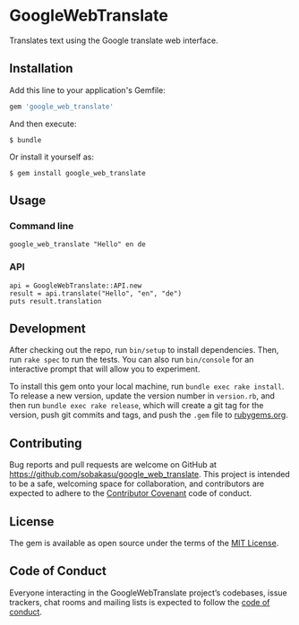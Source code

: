 # GoogleWebTranslate

Translates text using the Google translate web interface.

## Installation

Add this line to your application's Gemfile:

```ruby
gem 'google_web_translate'
```

And then execute:

    $ bundle

Or install it yourself as:

    $ gem install google_web_translate

## Usage

### Command line

    google_web_translate "Hello" en de

### API

    api = GoogleWebTranslate::API.new
    result = api.translate("Hello", "en", "de")
    puts result.translation

## Development

After checking out the repo, run `bin/setup` to install dependencies. Then, run `rake spec` to run the tests. You can also run `bin/console` for an interactive prompt that will allow you to experiment.

To install this gem onto your local machine, run `bundle exec rake install`. To release a new version, update the version number in `version.rb`, and then run `bundle exec rake release`, which will create a git tag for the version, push git commits and tags, and push the `.gem` file to [rubygems.org](https://rubygems.org).

## Contributing

Bug reports and pull requests are welcome on GitHub at https://github.com/sobakasu/google_web_translate. This project is intended to be a safe, welcoming space for collaboration, and contributors are expected to adhere to the [Contributor Covenant](http://contributor-covenant.org) code of conduct.

## License

The gem is available as open source under the terms of the [MIT License](https://opensource.org/licenses/MIT).

## Code of Conduct

Everyone interacting in the GoogleWebTranslate project’s codebases, issue trackers, chat rooms and mailing lists is expected to follow the [code of conduct](https://github.com/sobakasu/google_web_translate/blob/master/CODE_OF_CONDUCT.md).
